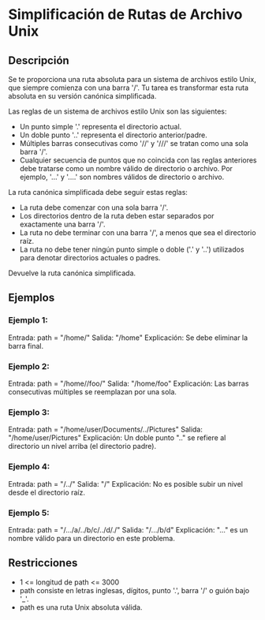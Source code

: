 # Simplificación de Rutas de Archivo Unix

## Descripción

Se te proporciona una ruta absoluta para un sistema de archivos estilo Unix, que siempre comienza con una barra '/'. Tu tarea es transformar esta ruta absoluta en su versión canónica simplificada.

Las reglas de un sistema de archivos estilo Unix son las siguientes:

- Un punto simple '.' representa el directorio actual.
- Un doble punto '..' representa el directorio anterior/padre.
- Múltiples barras consecutivas como '//' y '///' se tratan como una sola barra '/'.
- Cualquier secuencia de puntos que no coincida con las reglas anteriores debe tratarse como un nombre válido de directorio o archivo. Por ejemplo, '...' y '....' son nombres válidos de directorio o archivo.

La ruta canónica simplificada debe seguir estas reglas:

- La ruta debe comenzar con una sola barra '/'.
- Los directorios dentro de la ruta deben estar separados por exactamente una barra '/'.
- La ruta no debe terminar con una barra '/', a menos que sea el directorio raíz.
- La ruta no debe tener ningún punto simple o doble ('.' y '..') utilizados para denotar directorios actuales o padres.

Devuelve la ruta canónica simplificada.

## Ejemplos

### Ejemplo 1:

Entrada: path = "/home/"
Salida: "/home"
Explicación: Se debe eliminar la barra final.

### Ejemplo 2:

Entrada: path = "/home//foo/"
Salida: "/home/foo"
Explicación: Las barras consecutivas múltiples se reemplazan por una sola.

### Ejemplo 3:

Entrada: path = "/home/user/Documents/../Pictures"
Salida: "/home/user/Pictures"
Explicación: Un doble punto ".." se refiere al directorio un nivel arriba (el directorio padre).

### Ejemplo 4:

Entrada: path = "/../"
Salida: "/"
Explicación: No es posible subir un nivel desde el directorio raíz.

### Ejemplo 5:

Entrada: path = "/.../a/../b/c/../d/./"
Salida: "/.../b/d"
Explicación: "..." es un nombre válido para un directorio en este problema.

## Restricciones

- 1 <= longitud de path <= 3000
- path consiste en letras inglesas, dígitos, punto '.', barra '/' o guión bajo '_'.
- path es una ruta Unix absoluta válida.